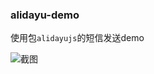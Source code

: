 ### alidayu-demo

使用包`alidayujs`的短信发送demo


![截图](https://github.com/giscafer/alidayu-sign-nodejs/blob/master/images/screenshot.png)



